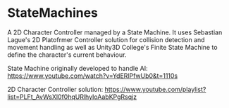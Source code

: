 # StateMachines
A 2D Character Controller managed by a State Machine.
It uses Sebastian Lague's 2D Platofrmer Controller solution for collision detection and movement handling as well as Unity3D College's Finite State Machine to define the character's current behaviour.
 
State Machine originally developed to handle AI: https://www.youtube.com/watch?v=YdERlPfwUb0&t=1110s

2D Character Controller solution: https://www.youtube.com/playlist?list=PLFt_AvWsXl0f0hqURlhyIoAabKPgRsqjz
